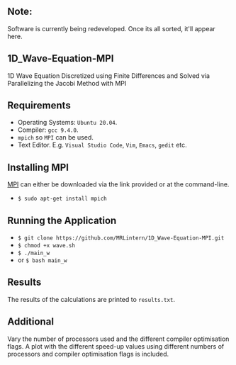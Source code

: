 ## Note:

Software is currently being redeveloped. Once its all sorted, it'll appear here.

## 1D_Wave-Equation-MPI
1D Wave Equation Discretized using Finite Differences and Solved via Parallelizing the Jacobi Method with MPI

## Requirements

* Operating Systems: `Ubuntu 20.04`.
* Compiler: `gcc 9.4.0`.
* `mpich` so `MPI` can be used.
* Text Editor. E.g. `Visual Studio Code`, `Vim`, `Emacs`, `gedit` etc.

## Installing MPI

[MPI](https://www.mpich.org/) can either be downloaded via the link provided or at the command-line.

* `$ sudo apt-get install mpich`

## Running the Application

* `$ git clone https://github.com/MRLintern/1D_Wave-Equation-MPI.git`
* `$ chmod +x wave.sh`
* `$ ./main_w`
* or `$ bash main_w`

## Results

The results of the calculations are printed to `results.txt`. 

## Additional

Vary the number of processors used and the different compiler optimisation flags. 
A plot with the different speed-up values using different numbers of processors and compiler optimisation flags is included.
